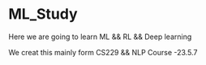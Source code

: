 # ML_Study
Here we are going to learn ML && RL && Deep learning 

We creat this mainly form CS229 && NLP Course 
-23.5.7

